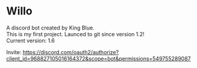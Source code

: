 # Willo
A discord bot created by King Blue.  
This is my first project. Launced to git since version 1.2!  
Current version: 1.6

Invite: https://discord.com/oauth2/authorize?client_id=968827105016164372&scope=bot&permissions=549755289087